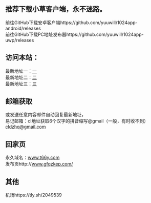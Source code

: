 ## 推荐下载小草客户端，永不迷路。  
前往GitHub下载安卓客户端https://github.com/yuuwill/1024app-android/releases  
前往GitHub下载PC地址发布器https://github.com/yuuwill/1024app-uwp/releases  

## 访问本站：  
最新地址一：[一](https://cl.7867x.xyz/index.php?u=263181&ext=bbd03)  
最新地址二：[二](https://cl.7867y.xyz/index.php?u=263181&ext=bbd03)  
最新地址三：[三](https://cl.7867z.xyz/index.php?u=263181&ext=bbd03)  

## 邮箱获取
或发送任意内容邮件自动回复最新地址，  
易记邮箱：cl地址获取6个汉字的拼音缩写@gmail（一般，有时收不到）
cldzhq@gmail.com

## 回家页
永久域名：www.t66y.com  
发布页http://www.gfqzkep.com/  

## 其他  
机场https://tly.sh/2049539
